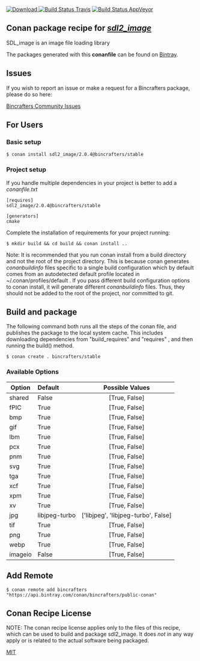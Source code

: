 [![Download](https://api.bintray.com/packages/bincrafters/public-conan/sdl2_image%3Abincrafters/images/download.svg) ](https://bintray.com/bincrafters/public-conan/sdl2_image%3Abincrafters/_latestVersion)
[![Build Status Travis](https://travis-ci.org/bincrafters/conan-sdl2_image.svg?branch=stable%2F2.0.4)](https://travis-ci.org/bincrafters/conan-sdl2_image)
[![Build Status AppVeyor](https://ci.appveyor.com/api/projects/status/github/bincrafters/conan-sdl2_image?branch=stable%2F2.0.4&svg=true)](https://ci.appveyor.com/project/bincrafters/conan-sdl2_image)

## Conan package recipe for [*sdl2_image*](https://www.libsdl.org/projects/SDL_image/)

SDL_image is an image file loading library

The packages generated with this **conanfile** can be found on [Bintray](https://bintray.com/bincrafters/public-conan/sdl2_image%3Abincrafters).


## Issues

If you wish to report an issue or make a request for a Bincrafters package, please do so here:

[Bincrafters Community Issues](https://github.com/bincrafters/community/issues)


## For Users

### Basic setup

    $ conan install sdl2_image/2.0.4@bincrafters/stable

### Project setup

If you handle multiple dependencies in your project is better to add a *conanfile.txt*

    [requires]
    sdl2_image/2.0.4@bincrafters/stable

    [generators]
    cmake

Complete the installation of requirements for your project running:

    $ mkdir build && cd build && conan install ..

Note: It is recommended that you run conan install from a build directory and not the root of the project directory.  This is because conan generates *conanbuildinfo* files specific to a single build configuration which by default comes from an autodetected default profile located in ~/.conan/profiles/default .  If you pass different build configuration options to conan install, it will generate different *conanbuildinfo* files.  Thus, they should not be added to the root of the project, nor committed to git.


## Build and package

The following command both runs all the steps of the conan file, and publishes the package to the local system cache.  This includes downloading dependencies from "build_requires" and "requires" , and then running the build() method.

    $ conan create . bincrafters/stable


### Available Options
| Option        | Default | Possible Values  |
| ------------- |:----------------- |:------------:|
| shared      | False |  [True, False] |
| fPIC      | True |  [True, False] |
| bmp      | True |  [True, False] |
| gif      | True |  [True, False] |
| lbm      | True |  [True, False] |
| pcx      | True |  [True, False] |
| pnm      | True |  [True, False] |
| svg      | True |  [True, False] |
| tga      | True |  [True, False] |
| xcf      | True |  [True, False] |
| xpm      | True |  [True, False] |
| xv      | True |  [True, False] |
| jpg      | libjpeg-turbo |  ['libjpeg', 'libjpeg-turbo', False] |
| tif      | True |  [True, False] |
| png      | True |  [True, False] |
| webp      | True |  [True, False] |
| imageio      | False |  [True, False] |


## Add Remote

    $ conan remote add bincrafters "https://api.bintray.com/conan/bincrafters/public-conan"


## Conan Recipe License

NOTE: The conan recipe license applies only to the files of this recipe, which can be used to build and package sdl2_image.
It does *not* in any way apply or is related to the actual software being packaged.

[MIT](https://github.com/bincrafters/conan-sdl2_image/blob/stable/2.0.4/LICENSE.md)

